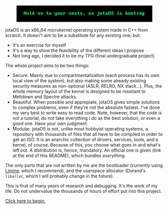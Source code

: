 <p align="center">
  <img src="https://github.com/jotaOS/.github/raw/master/profile/imgs/banner.png">
</p>

jotaOS is an x86_64 microkernel operating system made in C++ from scratch. It doesn't aim to be a substitute for any existing one, but:

- It's an exercise for myself
- It's a way to show the feasibility of the different ideas I propose
- Not long ago, I decided it to be my TFG (final undergraduate project)

The whole project aims to be two things:

- Secure. Mainly due to compartmentalization (each process has its own local view of the system), but also making some already existing security measures as non-optional (ASLR, RELRO, NX stack...). Plus, the whole memory layout of the kernel is designed to be resistant to Meltdown and Spectre attacks.
- Beautiful. When possible and appropiate, jotaOS gives simple solutions to complex problems, even if they're not the absolute fastest. I've done my very best to write easy to read code. Note, however, that the code is not a tutorial, do not take everything I do as the best solution, or even a good one. Have your own judgment.
- Modular. jotaOS is not, unlike most hobbyist operating systems, a repository with thousands of files that all have to be compiled in order to get an ISO. It is an anarchic collection of drivers, services, tools, and a kernel, of course. Because of this, you choose what goes in and what's left out. A distribution is, hence, mandatory. An official one is given (link at the end of this README), which bundles _everything_.

The only parts that are not written by me are the bootloader (currently using [Limine](https://github.com/limine-bootloader), which I recommend), and the userspace allocator (Durand's `liballoc`, which I will probably change in the future).

This is fruit of many years of research and debugging. It's the work of my life. Do not undervalue the thousands of hours of effort put into this project.

[Click here to begin.](https://github.com/jotaOS/jotaOS)
